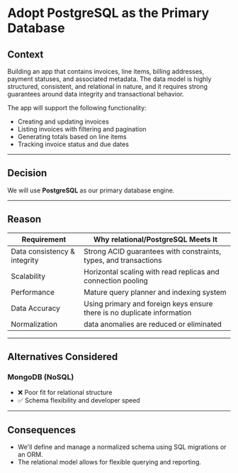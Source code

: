 # Adopt PostgreSQL as the Primary Database

## Context

Building an app that contains invoices, line items, billing addresses, payment statuses, and associated metadata. The data model is highly structured, consistent, and relational in nature, and it requires strong guarantees around data integrity and transactional behavior.

The app will support the following functionality:

- Creating and updating invoices
- Listing invoices with filtering and pagination
- Generating totals based on line items
- Tracking invoice status and due dates
---

## Decision

We will use **PostgreSQL** as our primary database engine.

---

## Reason

| Requirement               | Why relational/PostgreSQL Meets It                                                                 |
|---------------------------|------------------------------------------------------------------------------------------| 
| Data consistency & integrity | Strong ACID guarantees with constraints, types, and transactions                       |
| Scalability                | Horizontal scaling with read replicas and connection pooling                           |
| Performance                | Mature query planner and indexing system                                               |                |
| Data Accuracy         | Using primary and foreign keys ensure there is no duplicate information
| Normalization         | data anomalies are reduced or eliminated

---

## Alternatives Considered

### MongoDB (NoSQL)
- ❌ Poor fit for relational structure
- ✅ Schema flexibility and developer speed
---

## Consequences

- We'll define and manage a normalized schema using SQL migrations or an ORM.
- The relational model allows for flexible querying and reporting.
